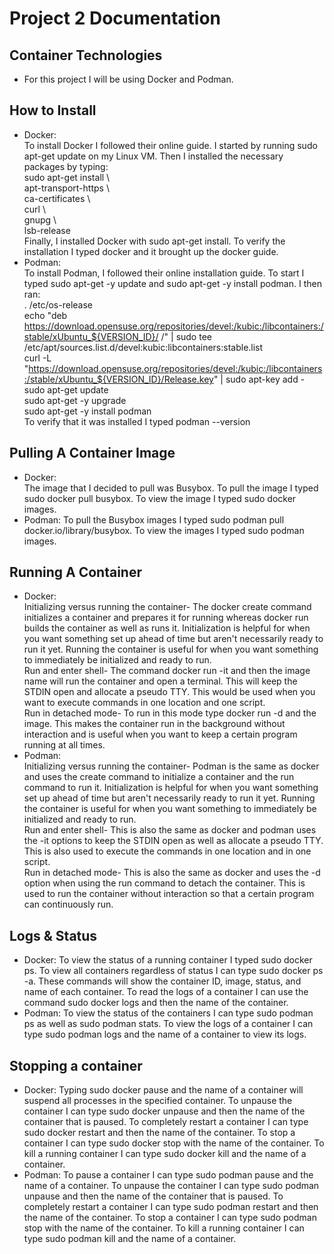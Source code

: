 # Project 2 Documentation 
## Container Technologies
- For this project I will be using Docker and Podman.

## How to Install
- Docker:  
To install Docker I followed their online guide. I started by running sudo apt-get update on my Linux VM. Then I installed the necessary packages by typing:  
sudo apt-get install \  
apt-transport-https \  
ca-certificates \  
curl \  
gnupg \  
lsb-release  
Finally, I installed Docker with sudo apt-get install. To verify the installation I typed docker and it brought up the docker guide. 
- Podman:  
To install Podman, I followed their online installation guide. To start I typed sudo apt-get -y update and sudo apt-get -y install podman. I then ran:  
. /etc/os-release  
echo "deb https://download.opensuse.org/repositories/devel:/kubic:/libcontainers:/stable/xUbuntu_${VERSION_ID}/ /" | sudo tee /etc/apt/sources.list.d/devel:kubic:libcontainers:stable.list  
curl -L "https://download.opensuse.org/repositories/devel:/kubic:/libcontainers:/stable/xUbuntu_${VERSION_ID}/Release.key" | sudo apt-key add -  
sudo apt-get update  
sudo apt-get -y upgrade  
sudo apt-get -y install podman  
To verify that it was installed I typed podman --version  

## Pulling A Container Image  
- Docker:  
The image that I decided to pull was Busybox. To pull the image I typed sudo docker pull busybox. To view the image I typed sudo docker images.  
- Podman:
To pull the Busybox images I typed sudo podman pull docker.io/library/busybox. To view the images I typed sudo podman images.  

## Running A Container  
- Docker:  
Initializing versus running the container- The docker create command initializes a container and prepares it for running whereas docker run builds the container as well as runs it. Initialization is helpful for when you want something set up ahead of time but aren't necessarily ready to run it yet. Running the container is useful for when you want something to immediately be initialized and ready to run.  
Run and enter shell- The command docker run -it and then the image name will run the container and open a terminal. This will keep the STDIN open and allocate a pseudo TTY. This would be used when you want to execute commands in one location and one script.  
Run in detached mode- To run in this mode type docker run -d and the image. This makes the container run in the background without interaction and is useful when you want to keep a certain program running at all times.  
- Podman:  
Initializing versus running the container- Podman is the same as docker and uses the create command to initialize a container and the run command to run it. Initialization is helpful for when you want something set up ahead of time but aren't necessarily ready to run it yet. Running the container is useful for when you want something to immediately be initialized and ready to run.  
Run and enter shell- This is also the same as docker and podman uses the -it options to keep the STDIN open as well as allocate a pseudo TTY. This is also used to execute the commands in one location and in one script.  
Run in detached mode- This is also the same as docker and uses the -d option when using the run command to detach the container. This is used to run the container without interaction so that a certain program can continuously run.

## Logs & Status  
- Docker: To view the status of a running container I typed sudo docker ps. To view all containers regardless of status I can type sudo docker ps -a. These commands will show the container ID, image, status, and name of each container. To read the logs of a container I can use the command sudo docker logs and then the name of the container.  
- Podman: To view the status of the containers I can type sudo podman ps as well as sudo podman stats. To view the logs of a container I can type sudo podman logs and the name of a container to view its logs.  

## Stopping a container  
- Docker: Typing sudo docker pause and the name of a container will suspend all processes in the specified container. To unpause the container I can type sudo docker unpause and then the name of the container that is paused. To completely restart a container I can type sudo docker restart and then the name of the container. To stop a container I can type sudo docker stop with the name of the container. To kill a running container I can type sudo docker kill and the name of a container.  
- Podman: To pause a container I can type sudo podman pause and the name of a container. To unpause the container I can type sudo podman unpause and then the name of the container that is paused. To completely restart a container I can type sudo podman restart and then the name of the container. To stop a container I can type sudo podman stop with the name of the container. To kill a running container I can type sudo podman kill and the name of a container.